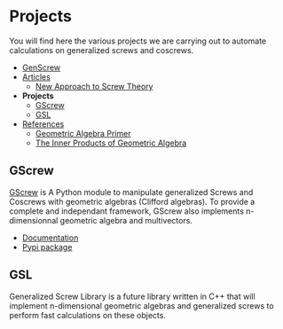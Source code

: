 # Projects

You will find here the various projects we are carrying out to automate calculations on generalized screws and coscrews.

- [GenScrew](../index.md)
- [Articles](articles.md)
  - [New Approach to Screw Theory](articles.md#new-approach-to-screw-theory)
- **Projects**
  - [GScrew](projects.md#gscrew)
  - [GSL](projects.md#gsl)
- [References](references.md)
  - [Geometric Algebra Primer](references.md#geometric-algebra-primer)
  - [The Inner Products of Geometric Algebra](references.md#the-inner-products-of-geometric-algebra)

## GScrew
[GScrew](https://github.com/GenScrew/GScrew) is A Python module to manipulate generalized Screws and Coscrews with geometric algebras (Clifford algebras). To provide a complete and independant framework, GScrew also implements n-dimensionnal geometric algebra and multivectors.
- [Documentation](http://gscrew.rtfd.io/)
- [Pypi package](https://pypi.org/project/GScrew/)

## GSL
Generalized Screw Library is a future library written in C++ that will implement n-dimensional geometric algebras and generalized screws to perform fast calculations on these objects.

